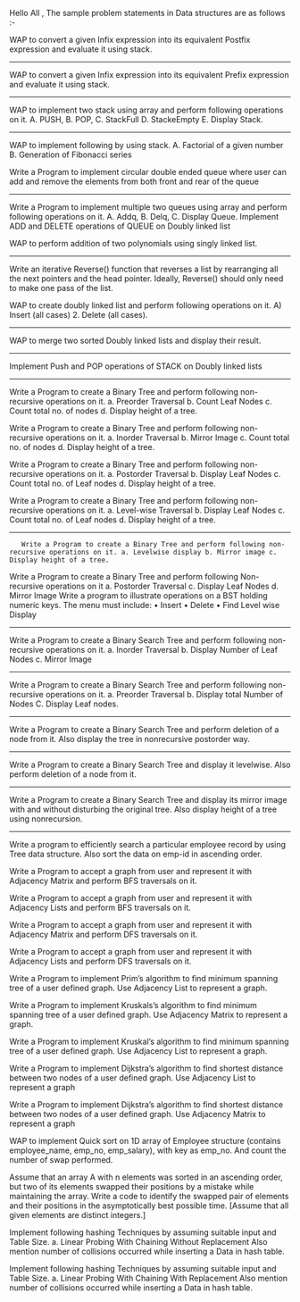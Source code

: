 Hello All , 
The sample problem statements in Data structures are as follows :-

WAP to convert a given Infix expression into its equivalent Postfix expression and evaluate it using stack.
________________________________________
WAP to convert a given Infix expression into its equivalent Prefix expression and evaluate it using stack.
________________________________________
WAP to implement two stack using array and perform following operations on it. A. PUSH, B. POP, C. StackFull D. StackeEmpty E. Display Stack.
________________________________________

WAP to implement following by using stack.
 A. Factorial of a given number B. Generation of Fibonacci series

Write a Program to implement circular double ended queue where user can add and remove the elements from both front and rear of the queue
________________________________________
Write a Program to implement multiple two queues using array and perform following operations on it. A. Addq, B. Delq, C. Display Queue.
Implement ADD and DELETE operations of QUEUE on Doubly linked list

WAP to perform addition of two polynomials using singly linked list.
________________________________________
Write an iterative Reverse() function that reverses a list by rearranging all the next pointers and the head pointer. Ideally, Reverse() should only need to make one pass of the list.

WAP to create doubly linked list and perform following operations on it. A) Insert (all cases) 2. Delete (all cases).
________________________________________
WAP to merge two sorted Doubly linked lists and display their result.
________________________________________
Implement Push and POP operations of STACK on Doubly linked lists
________________________________________






 Write a Program to create a Binary Tree and perform following non-recursive operations on it.
 a. Preorder Traversal b. Count Leaf Nodes c. Count total no. of nodes d. Display height of a tree.

Write a Program to create a Binary Tree and perform following non-recursive operations on it.
a. Inorder Traversal b. Mirror Image c. Count total no. of nodes d. Display height of a tree.

Write a Program to create a Binary Tree and perform following non-recursive operations on it.
a. Postorder Traversal b. Display Leaf Nodes c. Count total no. of  Leaf nodes d. Display height of a tree.

Write a Program to create a Binary Tree and perform following non-recursive operations on it.
a. Level-wise Traversal b. Display Leaf Nodes c. Count total no. of Leaf nodes d. Display height of a tree.

________________________________________
       Write a Program to create a Binary Tree and perform following non-recursive operations on it. a. Levelwise display b. Mirror image c. Display height of a tree.
Write a Program to create a Binary Tree and perform following Non-recursive operations on it
 a. Postorder Traversal  c. Display Leaf Nodes d. Mirror Image
Write a program to illustrate operations on a BST holding numeric keys. 
The menu must include: • Insert • Delete • Find Level wise Display
________________________________________
Write a Program to create a Binary Search Tree and perform following non-recursive operations on it.
a. Inorder Traversal b. Display Number of Leaf Nodes c. Mirror Image
________________________________________
 Write a Program to create a Binary Search Tree and perform following non-recursive operations on it. 
 a. Preorder Traversal b. Display total Number of Nodes C. Display Leaf nodes.
________________________________________
Write a Program to create a Binary Search Tree and perform deletion of a node from it. Also display the tree in nonrecursive postorder way.
________________________________________
Write a Program to create a Binary Search Tree and display it levelwise. Also perform deletion of a node from it.
________________________________________
Write a Program to create a Binary Search Tree and display its mirror image with and without disturbing the original tree.
Also display height of a tree using nonrecursion.
________________________________________
Write a program to efficiently search a particular employee record by using Tree data structure.
Also sort the data on emp-id in ascending order.

Write a Program to accept a graph from user and represent it with Adjacency Matrix and perform BFS traversals on it.

Write a Program to accept a graph from user and represent it with Adjacency Lists and perform BFS traversals on it.

Write a Program to accept a graph from user and represent it with Adjacency Matrix and perform DFS traversals on it.

Write a Program to accept a graph from user and represent it with Adjacency Lists and perform DFS traversals on it.

Write a Program to implement Prim’s algorithm to find minimum spanning tree of a user defined graph. 
Use Adjacency List to represent a graph.

Write a Program to implement Kruskals’s algorithm to find minimum spanning tree of a user defined graph. 
Use Adjacency Matrix to represent a graph.

Write a Program to implement Kruskal’s algorithm to find minimum spanning tree of a user defined graph. 
Use Adjacency List to represent a graph.

Write a Program to implement Dijkstra’s algorithm to find shortest distance between two nodes of a user defined graph.
Use Adjacency List to represent a graph

Write a Program to implement Dijkstra’s algorithm to find shortest distance between two nodes of a user defined graph.
Use Adjacency Matrix to represent a graph


WAP to implement Quick sort on 1D array of Employee structure (contains employee_name, emp_no, emp_salary),
with key as emp_no. And count the number of swap performed.


Assume that an array A with n elements was sorted in an ascending order, 
but two of its elements swapped their positions by a mistake while maintaining the array.
Write a code to identify the swapped pair of elements and their positions in the asymptotically best possible time. [Assume that all given elements are distinct integers.]


Implement following hashing Techniques by assuming suitable input and Table Size.
a.	Linear Probing With Chaining Without Replacement
Also mention number of collisions occurred while inserting a Data in hash table.

Implement following hashing Techniques by assuming suitable input and Table Size.
a.	Linear Probing With Chaining With Replacement
Also mention number of collisions occurred while inserting a Data in hash table.

